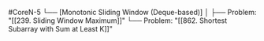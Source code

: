 #CoreN-5
└── [Monotonic Sliding Window (Deque-based)]
    │
    ├── Problem: "[[239. Sliding Window Maximum]]"
    └── Problem: "[[862. Shortest Subarray with Sum at Least K]]"